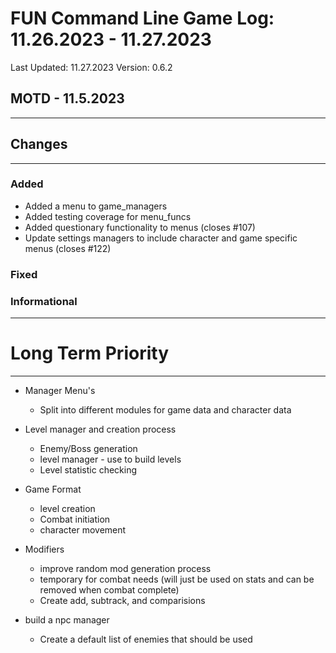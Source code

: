 # FUN Command Line Game Log: 11.26.2023 - 11.27.2023 
<!-- Update: Current Log date -->

Last Updated: 11.27.2023 <!-- Update with previous log date -->
Version: 0.6.2
<!-- Update version number when changes made-->
<!-- Verions Additions 
  + 1.0.0 is for major project wide changes like adding a whole new concept/face change
    + V1 = MVP CLI version of game
    + V2 = integration of Textual package and any visiualization features
  + 0.1.0 is for current feature version updates including additions/removal/revamp of methods or parts (general idea of things)
  + 0.0.1 is for minor changes including: bug fixes, additions to current methods
 -->

## MOTD - 11.5.2023
-------------------


## Changes
------------------------------

### Added

- Added a menu to game_managers
- Added testing coverage for menu_funcs
- Added questionary functionality to menus (closes #107)
- Update settings managers to include character and game specific menus (closes #122)

### Fixed

### Informational


------------------------------


# Long Term Priority
---------------------------
- Manager Menu's
  - Split into different modules for game data and character data
  
- Level manager and creation process
  - Enemy/Boss generation
  - level manager - use to build levels
  - Level statistic checking

- Game Format
  - level creation
  - Combat initiation
  - character movement

- Modifiers
  - improve random mod generation process
  - temporary for combat needs (will just be used on stats and can be removed when combat complete)
  - Create add, subtrack, and comparisions

- build a npc manager
  - Create a default list of enemies that should be used

